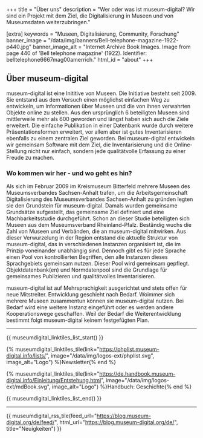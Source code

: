 +++
title = "Über uns"
description = "Wer oder was ist museum-digital? Wir sind ein Projekt mit dem Ziel, die Digitalisierung in Museen und von Museumsdaten weiterzubringen."

[extra]
keywords = "Museen, Digitalisierung, Community, Forschung"
banner_image = "/data/img/banners/Bell-telephone-magazine-1922-p440.jpg"
banner_image_alt = "Internet Archive Book Images. Image from page 440 of 'Bell telephone magazine' (1922). Identifier: belltelephone6667mag00amerrich."
html_id = "about"
+++

## Über museum-digital

museum-digital ist eine Inititive von Museen. Die Initiative besteht seit 2009. Sie entstand aus dem Versuch einen möglichst einfachen Weg zu entwickeln, um Informationen über Museen und die von ihnen verwahrten Objekte online zu stellen. Aus den ursprünglich 6 beteiligten Museen sind mittlerweile mehr als 600 geworden und längst haben sich auch die Ziele erweitert. Die einfache Publikation in einer Datenbank wurde durch weitere Präsentationsformen erweitert, vor allem aber ist gutes Inventarisieren ebenfalls zu einem zentralen Ziel geworden. Bei museum-digital entwickeln wir gemeinsam Software mit dem Ziel, die Inventarisierung und die Online-Stellung nicht nur einfach, sondern jede qualitätvolle Erfassung zu einer Freude zu machen.

### Wo kommen wir her - und wo geht es hin?

Als sich im Februar 2009 im Kreismuseum Bitterfeld mehrere Museen des Museumsverbandes Sachsen-Anhalt trafen, um die Arbeitsgemeinschaft Digitalisierung des Museumsverbandes Sachsen-Anhalt zu gründen legten sie den Grundstein für museum-digital. Damals wurden gemeinsame Grundsätze aufgestellt, das gemeinsame Ziel definiert und eine Machbarkeitsstudie durchgeführt. Schon an dieser Studie beteiligten sich Museen aus dem Museumsverband Rheinland-Pfalz. Beständig wuchs die Zahl von Museen und Verbänden, die an museum-digital mitwirken. Aus dieser Verwurzelung in der Region entstand die aktuelle Struktur von museum-digital, das in verschiedenen Instanzen organisiert ist, die im Prinzip voneinander unabhängig sind. Dennoch gibt es für jede Sprache einen Pool von kontrollierten Begriffen, den alle Instanzen dieses Sprachgebiets gemeinsam nutzen. Dieser Pool wird gemeinsam gepflegt. Objektdatenbank(en) und Normdatenpool sind die Grundlage für gemeinsames Publizieren und qualitätvolles Inventarisieren.

museum-digital ist auf Mehrsprachigkeit ausgerichtet und stets offen für neue Mitstreiter. Entwicklung geschieht nach Bedarf. Woimmer sich mehrere Museen zusammentun können sie museum-digital nutzen. Bei Bedarf wird eine weitere Instanz eingeführt oder es werden andere Kooperationswege geschaffen. Weil der Bedarf die Weiterentwicklung bestimmt folgt museum-digital keinem festgefügten Plan.

----

{{ museumdigital_linktiles_list_start() }}

{% museumdigital_linktiles_tile(link="https://phplist.museum-digital.info/lists/",
    image="/data/img/logos-ext/phplist.svg",
    image_alt="Logo") %}Newsletter{% end %}

{% museumdigital_linktiles_tile(link="https://de.handbook.museum-digital.info/Einleitung/Entstehung.html",
    image="/data/img/logos-ext/mdBook.svg",
    image_alt="Logo") %}Handbuch: Geschichte{% end %}

{{ museumdigital_linktiles_list_end() }}

----

{{ museumdigital_rss_tile(feed_url="https://blog.museum-digital.org/de/feed/",
    html_url="https://blog.museum-digital.org/de/",
    title="Neuigkeiten") }}
